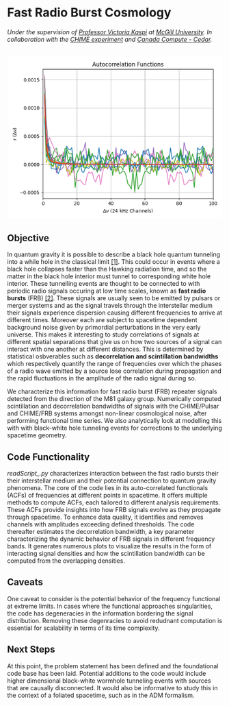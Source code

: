 # Fast Radio Burst Cosmology
###### Under the supervision of [Professor Victoria Kaspi](https://www.physics.mcgill.ca/~vkaspi/) at [McGill University](https://www.mcgill.ca/). In collaboration with the [CHIME experiment](https://chime-experiment.ca/en) and [Canada Compute - Cedar](https://docs.alliancecan.ca/wiki/Cedar).

![alt text](https://github.com/IsolatedSingularity/FRB-Analysis/blob/main/Plots/ACF_Sum%3B%20Fit.png)

## Objective

In quantum gravity it is possible to describe a black hole quantum tunneling into a while hole in the classical limit [[1]](https://inspirehep.net/literature/1403709). This could occur in events where a black hole collapses faster than the Hawking radiation time, and so the matter in the black hole interior must tunnel to corresponding white hole interior. These tunnelling events are thought to be connected to with periodic radio signals occuring at low time scales, known as **fast radio bursts** (FRB) [[2]](https://www.researchgate.net/publication/265730144_Fast_Radio_Bursts_and_White_Hole_Signals). These signals are usually seen to be emitted by pulsars or merger systems and as the signal travels through the interstellar medium their signals experience dispersion causing different frequencies to arrive at different times. Moreover each are subject to spacetime dependent background noise given by primordial perturbations in the very early universe. This makes it interesting to study correlations of signals at different spatial separations that give us on how two sources of a signal can interact with one another at different distances. This is determined by statistical osbverables such as **decorrelation and scintillation bandwidths** which respectively quantify the range of frequencies over which the phases of a radio wave emitted by a source lose correlation during propagation and the rapid fluctuations in the amplitude of the radio signal during so.

We characterize this information for fast radio burst (FRB) repeater signals detected from the direction of the M81 galaxy group. Numerically computed scintillation and decorrelation bandwidths of signals with the CHIME/Pulsar and CHIME/FRB systems amongst non-linear cosmological noise, after performing functional time series. We also analytically look at modelling this with with black-white hole tunneling events for corrections to the underlying spacetime geometry. 


## Code Functionality

*readScript_.py* characterizes interaction between the fast radio bursts their their interstellar medium and their potential connection to quantum gravity phenomena. The core of the code lies in its auto-correlated functionals (ACFs) of frequencies at different points in spacetime. It offers multiple methods to compute ACFs, each tailored to different analysis requirements. These ACFs provide insights into how FRB signals evolve as they propagate through spacetime. To enhance data quality, it identifies and removes channels with amplitudes exceeding defined thresholds. The code thereafter estimates the decorrelation bandwidth, a key parameter characterizing the dynamic behavior of FRB signals in different frequency bands. It generates numerous plots to visualize the results in the form of interacting signal densities and how the scintillation bandwidth can be computed from the overlapping densities.

## Caveats

One caveat to consider is the potential behavior of the frequency functional at extreme limits. In cases where the functional approaches singularities, the code has degeneracies in the information bordering the signal distribution. Removing these degenracies to avoid redudnant computation is essential for scalability in terms of its time complexity.

## Next Steps

At this point, the problem statement has been defined and the foundational code base has been laid. Potential additions to the code would include higher dimensional black-white wormhole tunneling events with sources that are causally disconnected. It would also be informative to study this in the context of a foliated spacetime, such as in the ADM formalism.
